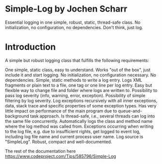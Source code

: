 # Simple-Log by Jochen Scharr
Essential logging in one simple, robust, static, thread-safe class. No initialization, no configuration, no dependencies. Don't think, just log. 

# Introduction
A simple but robust logging class that fulfills the following requirements:

One simple, static class, easy to understand.
Works "out of the box", just include it and start logging. No initialization, no configuration necessary. No dependencies.
Simple, static methods to write a log entry.
Logs XML fragments or plain text to a file, one tag or one line per log entry.
Easy but flexible way to change file and folder where logs are written to.
Possibility to pass log severity (info, warning, error, exception).
Possibility of simple filtering by log severity.
Log exceptions recursively with all inner exceptions, data, stack trace and specific properties of some exception types.
Has very little impact on performance of the main program due to queue-and-background task approach.
Is thread-safe, i.e., several threads can log into the same file concurrently.
Automatically logs the class and method name where the log method was called from.
Exceptions occurring when writing to the log file, e.g. due to insufficient rights, get logged to event log, including log file name and current process user name. Log source is "SimpleLog".
Robust, compact and well-documented.

The rest of the documentation here https://www.codeproject.com/Tips/585796/Simple-Log
